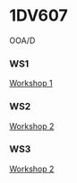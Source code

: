 # 1DV607
OOA/D

### WS1
[Workshop 1](https://github.com/tn222gf/1DV607/tree/master/ws1)

### WS2
[Workshop 2](https://github.com/tn222gf/1DV607/tree/master/ws2)

### WS3
[Workshop 2](https://github.com/tn222gf/1DV607/tree/master/ws3)